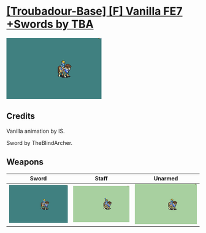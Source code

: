 # [\[Troubadour-Base\] \[F\] Vanilla FE7 +Swords by TBA](./)

<img src="./1.%20Sword/Sword_000.png" alt="[Troubadour-Base] [F] Vanilla FE7 +Swords by TBA standing" />

## Credits

Vanilla animation by IS.

Sword by TheBlindArcher.

## Weapons


|Sword |Staff |Unarmed |
|  :---: | :---: | :---: |
| <img alt="Sword animation" src="./1.%20Sword/Sword.gif" /> | <img alt="Staff animation" src="./7.%20Staff/Staff.gif" /> | <img alt="Unarmed animation" src="./8.%20Unarmed/Unarmed.gif" /> |
